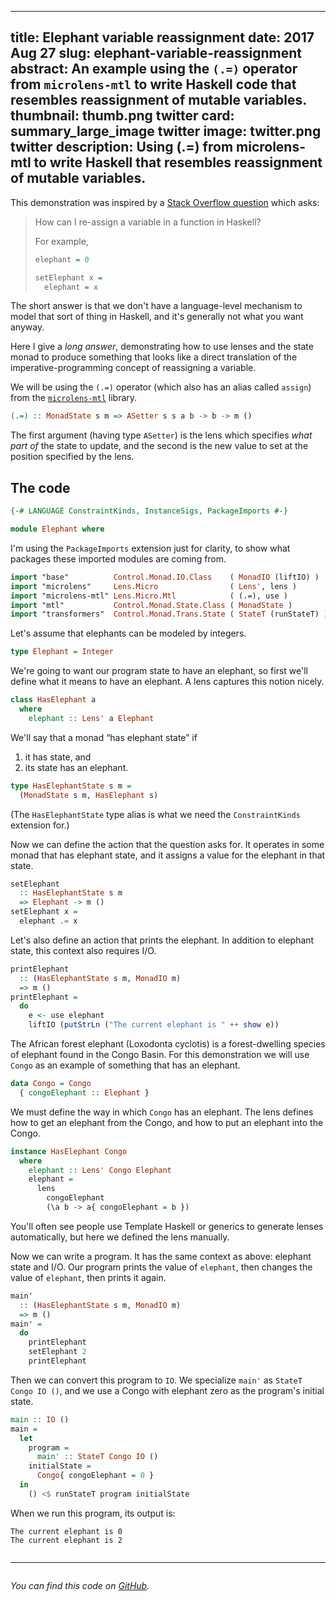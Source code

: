 --------------------------------------------------------------------------------
title:     Elephant variable reassignment
date:      2017 Aug 27
slug:      elephant-variable-reassignment
abstract:  An example using the `(.=)` operator from `microlens-mtl` to write
           Haskell code that resembles reassignment of mutable variables.
thumbnail: thumb.png
twitter card:        summary_large_image
twitter image:       twitter.png
twitter description: Using (.=) from microlens-mtl to write Haskell that
                     resembles reassignment of mutable variables.
--------------------------------------------------------------------------------

This demonstration was inspired by a [Stack Overflow question][stackoverflow]
which asks:

  [stackoverflow]: https://stackoverflow.com/questions/43525193

> How can I re-assign a variable in a function in Haskell?
>
> For example,
>
> ```haskell
> elephant = 0
>
> setElephant x =
>   elephant = x
> ```

The short answer is that we don't have a language-level mechanism to model that
sort of thing in Haskell, and it's generally not what you want anyway.

Here I give a *long answer*, demonstrating how to use lenses and the state monad
to produce something that looks like a direct translation of the
imperative-programming concept of reassigning a variable.

We will be using the `(.=)` operator (which also has an alias called `assign`)
from the [`microlens-mtl`][microlens-mtl] library.

  [microlens-mtl]: https://hackage.haskell.org/package/microlens-mtl

```haskell
(.=) :: MonadState s m => ASetter s s a b -> b -> m ()
```

The first argument (having type `ASetter`) is the lens which specifies *what
part of* the state to update, and the second is the new value to set at the
position specified by the lens.

## The code

```haskell
{-# LANGUAGE ConstraintKinds, InstanceSigs, PackageImports #-}

module Elephant where
```

I'm using the `PackageImports` extension just for clarity, to show what packages
these imported modules are coming from.

```haskell
import "base"          Control.Monad.IO.Class    ( MonadIO (liftIO) )
import "microlens"     Lens.Micro                ( Lens', lens )
import "microlens-mtl" Lens.Micro.Mtl            ( (.=), use )
import "mtl"           Control.Monad.State.Class ( MonadState )
import "transformers"  Control.Monad.Trans.State ( StateT (runStateT) )
```

Let's assume that elephants can be modeled by integers.

```haskell
type Elephant = Integer
```

We're going to want our program state to have an elephant, so first we'll define
what it means to have an elephant. A lens captures this notion nicely.

```haskell
class HasElephant a
  where
    elephant :: Lens' a Elephant
```

We'll say that a monad “has elephant state” if

1. it has state, and
2. its state has an elephant.

```haskell
type HasElephantState s m =
  (MonadState s m, HasElephant s)
```

(The `HasElephantState` type alias is what we need the `ConstraintKinds`
extension for.)

Now we can define the action that the question asks for. It operates in some
monad that has elephant state, and it assigns a value for the elephant in that
state.

```haskell
setElephant
  :: HasElephantState s m
  => Elephant -> m ()
setElephant x =
  elephant .= x
```

Let's also define an action that prints the elephant. In addition to elephant
state, this context also requires I/O.

```haskell
printElephant
  :: (HasElephantState s m, MonadIO m)
  => m ()
printElephant =
  do
    e <- use elephant
    liftIO (putStrLn ("The current elephant is " ++ show e))
```

The African forest elephant (Loxodonta cyclotis) is a forest-dwelling species of
elephant found in the Congo Basin. For this demonstration we will use `Congo` as
an example of something that has an elephant.

```haskell
data Congo = Congo
  { congoElephant :: Elephant }
```

We must define the way in which `Congo` has an elephant. The lens defines how to
get an elephant from the Congo, and how to put an elephant into the Congo.

```haskell
instance HasElephant Congo
  where
    elephant :: Lens' Congo Elephant
    elephant =
      lens
        congoElephant
        (\a b -> a{ congoElephant = b })
```

You'll often see people use Template Haskell or generics to generate lenses
automatically, but here we defined the lens manually.

Now we can write a program. It has the same context as above: elephant state and
I/O. Our program prints the value of `elephant`, then changes the value of `elephant`, then prints it again.

```haskell
main'
  :: (HasElephantState s m, MonadIO m)
  => m ()
main' =
  do
    printElephant
    setElephant 2
    printElephant
```

Then we can convert this program to `IO`. We specialize `main'` as `StateT Congo
IO ()`, and we use a Congo with elephant zero as the program's initial state.

```haskell
main :: IO ()
main =
  let
    program =
      main' :: StateT Congo IO ()
    initialState =
      Congo{ congoElephant = 0 }
  in
    () <$ runStateT program initialState
```

When we run this program, its output is:

```
The current elephant is 0
The current elephant is 2
```

<hr style="margin: 2em 0;">

*You can find this code on [GitHub][github].*

  [github]: https://github.com/chris-martin/elephant
